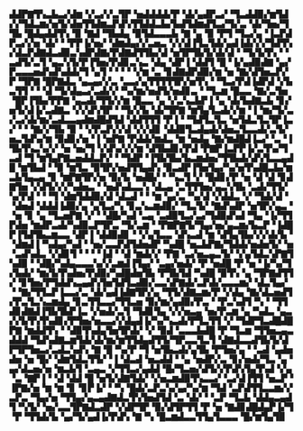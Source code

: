▟▟▛▇▜▚▃▙▃▞▟▆▝▞▃▞▞▃▜▛▝▅▟▟▟▟▞▛▝▟▞▄▟▛▃▞▝▜▃▟▟▉▞▆▜▟▞▞▜▟▃▆▞▅▜▞▟▅▜▜▟▆▃▛▟▚▜▜▟▟▃▙▞▙▟▜▟▆▟▜▃▞▜▞▃▝▟▞▜▅▞▜▜▙▝█▟▄▟▟▜▚▝▉▝▇▟▝▜▙▟▄▝▉▜▟▃▃▃▙▝▇▝▄▝▉▝▛▜▝▜▃▞▄▝▐▃▛▟▛▃▞▞▅▝▟▞▝▝▛▛▐▞▅▞▝▟▆▟▄▞▞▃▅▃▝▞▞▟▐▜▃▜▟▞▄▟▐▟▞▞▞▜▟▜▚▞▟▃▛▟▇▟▃▟▉▃▚▟▛▟▇▞▛▟▇▟▜▜▙▞▟▝▅▜▛▜▙▜▞▟▞▟▝▝▜▞▙▜▚▝▝▃▟▜▞▃▜▝▄▃▚▜▞▛▐▜▅▞▛▟▊▃▚▃▝▟▄▝▟▛▐▝▟▟▜▝█▝▐▞▄▟▉▟▇▝▄▞▛▃▃▃▅▟▚▟▚▟▟▞▜▝▄▜▝▝▝▝▝▞▆▝▃▝▊▟▇▟▛▟▉▞▆▝▅▝▇▞▟▜▅▃▛▞▛▝▜▛▇▝█▛▇▟▃▝▄▃▄▞▞▃▝▃▃▞▄▜▜▜▜▜▛▞▅▜▚▝▝▜▃▞▛▟▐▟▛▟▝▞▙▃▜▜▝▝▝▟▝▜▞▟▄▃▞▃▟▞▞▝▚▞▆▞▅▟▜▞▅▟▊▃▝▝▜▃▆▝█▃▃▝▇▞▃▜▅▝█▛▐▜▙▞▛▛▇▝▄▃▟▞▜▜▞▞▆▝█▃▃▝▄▝▞▃▚▃▙▛▐▝▄▝▟▞▙▟▇▃▙▝▊▞▅▜▞▟▐▞▃▟▇▃▝▞▞▟▚▜▛▝▝▜▞▞▙▝▟▞▜▛▇▝▆▜▄▜▃▟▞▞▆▝▐▝▆▞▜▞▃▞▃▞▟▞▆▞▃▟▃▃▄▟▆▟█▟▜▟▝▟▟▜▜▜▝▛▐▝▝▜▟▜▃▜▃▝▅▜▟▃▜▃▜▛▐▃▞▝▝▝▇▞▞▜▙▝▉▝▝▞▛▃▛▞▞▟▝▞▞▟▊▝▟▟▉▜▃▟▄▟▞▟▅▃▜▃▃▟▞▃▜▞▅▃▜▟▚▞▆▝▉▟▊▞▅▝▐▝▅▛▇▝▛▟▟▞▆▟▃▝▆▝▅▟▄▝▇▞▆▟█▟▐▃▞▝▃▝▐▜▙▜▚▃▚▞▞▝▅▝▅▞▜▝▞▟▚▞▞▞▆▝▟▜▙▟▊▞▛▟▝▛▇▛▐▃▛▛▐▞▃▜▚▞▜▃▟▝▜▝▆▜▄▛▇▃▅▟▟▃▛▞▝▝▜▟▛▝▐▜▙▜▙▞▙▃▆▟▅▞▜▜▙▟▞▟▚▜▃▃▄▟█▝▆▜▙▟▝▝▉▝▆▜▃▝▉▜▛▞▅▟▜▜▄▟▚▝▉▃▟▛▐▜▅▜▄▞▚▞▅▜▚▟█▃▙▞▆▃▙▜▄▃▄▝▊▝▆▛▇▜▛▞▅▝▉▞▙▝▅▟█▞▝▝▚▃▜▝▞▝█▟▊▞▛▝▅▝▟▝▟▝▊▟▇▜▅▝▞▟▜▞▞▞▚▟▅▃▝▝▅▟▚▟▃▃▚▝▟▃▄▝▃▜▜▜▅▞▄▃▚▜▙▝▃▟▞▜▜▞▚▞▛▟▝▝▝▜▝▟▆▜▟▟▉▞▟▝▟▃▟▝▝▝▆▝▄▞▃▝▚▞▟▝▞▟▟▃▝▞▝▜▟▞▟▝▝▟▅▟▝▟▟▟▐▟▉▞▄▝▄▜▃▞▚▝▊▃▚▃▆▟▉▞▝▜▃▜▞▝▇▟▚▟▛▝▅▜▛▞▄▃▝▝▅▝▊▝▄▝▜▃▅▛▇▝▞▝▝▟█▞▚▟▝▃▄▝▃▟▉▜▃▞▃▞▜▟▉▟▚▟▝▜▄▝▐▞▜▜▛▟▅▝▆▟▛▃▟▞▚▟▉▃▛▜▛▃▝▜▞▃▆▝▝▛▇▛▇▜▞▜▄▞▅▞▄▃▆▞▙▃▛▝▐▟█▛▐▜▟▜▙▃▆▃▃▝▟▛▐▝▟▟▉▟▊▝▝▞▄▜▃▃▝▟▚▃▟▝▆▝▟▜▄▜▙▞▞▞▟▞▙▝▝▟▆▟▐▝▚▟▄▞▚▟▝▝▅▞▃▃▛▟▜▟▅▟▛▝▚▟█▝▅▃▙▛▇▞▜▟▟▞▅▟▅▜▞▝▅▝▃▟▚▟▃▝▞▟▊▜▝▝▝▝▐▟▝▝▟▝▆▟▞▞▝▛▇▝▃▞▅▃▄▃▜▞▝▞▄▜▟▃▚▛▇▜▚▟▉▝▝▟█▞▚▟▄▃▃▃▚▞▞▃▆▟▐▜▄▞▝▃▄▞▅▟▞▝▛▝▅▟█▝▛▝▅▝▐▞▚▞▜▞▙▟▞▝▆▞▙▜▚▟▅▞▛▟▉▞▚▟█▟▅▜▙▝▛▜▙▜▟▝▚▟█▝▉▜▚▝▄▝▜▛▇▟▜▜▞▝▊▜▅▞▛▜▟▟▚▃▄▟▚▜▅▜▟▜▃▟▉▞▃▃▚▛▇▟▞▃▛▟▞▃▃▃▆▞▝▟▃▜▄▞▝▝▇▞▜▜▃▛▐▃▃▞▃▝▟▞▄▟▐▟▇▜▛▞▄▝▜▜▞▟▇▃▆▞▛▝▞▟▄▝▇▞▟▃▅▟▜▞▛▃▜▃▚▃▆▟▄▝▊▃▜▜▃▃▞▜▜▃▅▝▉▞▆▞▄▟▉▞▛▃▝▝▛▃▚▟▜▝▚▝▝▜▜▟▊▟▇▟▐▜▙▜▙▛▐▃▝▞▅▟▞▃▜▝▜▟▊▜▄▝▞▞▅▃▄▝▅▞▛▃▆▝▄▝▚▟▃▝▄▃▞▞▙▜▚▜▚▟▊▞▛▜▅▞▅▃▃▞▞▟▄▟▐▞▚▞▚▃▟▞▛▜▃▜▜▝▞▝▜▟▛▜▃▟█▟█▛▇▝▆▟▟▜▚▝▝▟▉▜▚▟▄▜▅▜▛▟▞▝▞▝▉▟▝▃▃▃▙▟█▝▛▝▜▃▆▝▜▜▅▃▄▃▟▟▟▝▜▟▚▟▇▃▆▜▟▞▟▞▆▞▆▜▜▟▄▟▜▜▞▜▛▃▃▜▃▜▝▟▇▟▃▃▟▜▙▜▞▟▛▜▛▜▅▃▞▃▟▃▚▟▚▝▇▝█▝▚▞▛▝▜▝▅▜▙▃▟▞▄▜▙▝▛▜▅▞▄▝▝▃▟▝▄▟▅▟▅▝▅▝█▞▝▟▆▜▟▃▜▜▞▝▐▝▟▃▟▝▅▃▟▟▝▝▄▝▅▟▛▞▃▝▊▞▅▟▞▜▃▝▄▝▄▞▟▃▅▞▅▝▆▃▙▜▝▃▄▃▝▞▜▜▃▞▄▟▟▝█▞▜▃▅▞▟▜▞▞▛▟▚▜▄▜▚▟▝▞▄▝▃▝▇▛▐▝▝▟▝▟▟▝█▝▅▜▞▟▇▜▟▞▝▞▅▃▆▟▉▜▚▃▃▞▝▃▞▟▐▜▜▝▅▃▛▝▐▛▇▞▅▝▆▝▆▝▊▝▊▛▐▞▝▝▚▝█▟▞▃▛▃▚▞▄▞▚▞▆▝▜▟▝▃▛▟▜▜▃▃▆▞▞▃▛▃▝▜▄▞▅▝▜▜▄▞▄▃▄▟▇▟▃▜▚▜▅▟▜▟▝▃▝▟▞▝▝▃▛▝▜▃▙▝▟▟▄▃▄▟▜▝▚▜▞▝▅▞▃▃▜▛▇▟▃▟▛▝▞▟▛▜▛▝▉▞▟▜▛▜▜▝▛▝▅▝▇▟▊▟█▟▄▛▐▞▜▝▛▝▜▜▟▞▙▝▄▞▜▞▄▟▐▞▛▟▚▝▇▝▚▝█▃▆▟▃▃▜▜▄▜▃▃▃▝█▞▆▜▄▜▉
